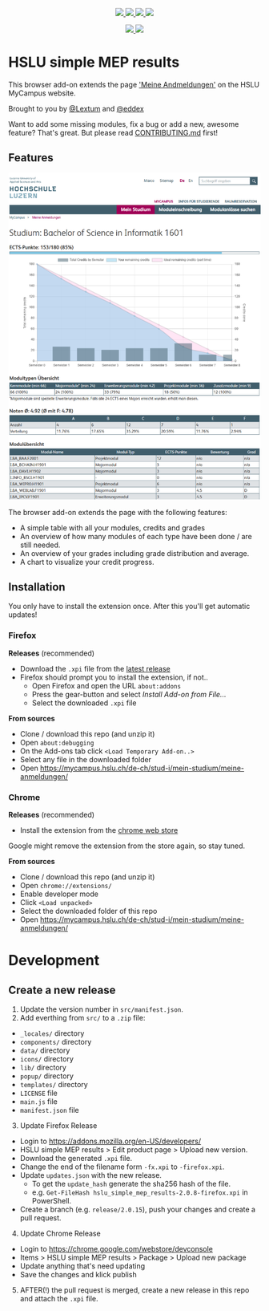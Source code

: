 <p align="center">
    <a href="https://github.com/eddex/hslu-simple-mep-results/blob/master/LICENSE" alt="License">
      <img src="https://img.shields.io/github/license/eddex/hslu-simple-mep-results">
    </a>
  <a href="https://github.com/eddex/hslu-simple-mep-results/releases" alt="GithubTotalDownloads">
    <img src="https://img.shields.io/github/downloads/eddex/hslu-simple-mep-results/total?label=github%20downloads">
    </a>
  <a href="https://github.com/eddex/hslu-simple-mep-results/releases" alt="GithubLatestReleaseDownloads">
    <img src="https://img.shields.io/github/downloads/eddex/hslu-simple-mep-results/latest/total?label=firefox%20downloads@latest">
    </a>
  <a href="https://chrome.google.com/webstore/detail/hslu-simple-mep-results/bkcgbpgefenaapagldnnabfakilmfihp?authuser=0&hl=de" alt="ChromeActiveUsers">
    <img src="https://img.shields.io/chrome-web-store/users/bkcgbpgefenaapagldnnabfakilmfihp?label=chrome%20users">
  </a>
</p>
<p align="center">
  <a href="https://github.com/eddex/hslu-simple-mep-results/releases" alt="FirefoxVersion">
    <img src="https://img.shields.io/github/v/release/eddex/hslu-simple-mep-results?label=firefox%20version">
  </a>
  <a href="https://chrome.google.com/webstore/detail/hslu-simple-mep-results/bkcgbpgefenaapagldnnabfakilmfihp?authuser=0&hl=de" alt="FirefoxVersion">
    <img src="https://img.shields.io/chrome-web-store/v/bkcgbpgefenaapagldnnabfakilmfihp?label=chrome%20version">
    </a>
</p>

# HSLU simple MEP results
This browser add-on extends the page ['Meine Andmeldungen'](https://mycampus.hslu.ch/de-ch/stud-i/mein-studium/meine-anmeldungen/) on the HSLU MyCampus website.

Brought to you by [@Lextum](https://github.com/Lextum) and [@eddex](https://github.com/eddex)

Want to add some missing modules, fix a bug or add a new, awesome feature? That's great. But please read [CONTRIBUTING.md](CONTRIBUTING.md) first!

## Features

![screenshot](screenshot.png)

The browser add-on extends the page with the following features:
- A simple table with all your modules, credits and grades
- An overview of how many modules of each type have been done / are still needed.
- An overview of your grades including grade distribution and average.
- A chart to visualize your credit progress.

## Installation

You only have to install the extension once. After this you'll get automatic updates!

### Firefox

**Releases** (recommended)

- Download the `.xpi` file from the [latest release](https://github.com/eddex/hslu-simple-mep-results/releases)
- Firefox should prompt you to install the extension, if not..
  - Open Firefox and open the URL `about:addons`
  - Press the gear-button and select *Install Add-on from File...*
  - Select the downloaded `.xpi` file

**From  sources**
- Clone / download this repo (and unzip it)
- Open `about:debugging`
- On the Add-ons tab click `<Load Temporary Add-on..>`
- Select any file in the downloaded folder
- Open https://mycampus.hslu.ch/de-ch/stud-i/mein-studium/meine-anmeldungen/

### Chrome

**Releases** (recommended)
- Install the extension from the [chrome web store
](https://chrome.google.com/webstore/detail/hslu-simple-mep-results/bkcgbpgefenaapagldnnabfakilmfihp)

Google might remove the extension from the store again, so stay tuned.

**From sources**

- Clone / download this repo (and unzip it)
- Open `chrome://extensions/`
- Enable developer mode
- Click `<Load unpacked>`
- Select the downloaded folder of this repo
- Open https://mycampus.hslu.ch/de-ch/stud-i/mein-studium/meine-anmeldungen/

# Development

## Create a new release

1. Update the version number in `src/manifest.json`.
2. Add everthing from `src/` to a `.zip` file:
  - `_locales/` directory
  - `components/` directory
  - `data/` directory
  - `icons/` directory
  - `lib/` directory
  - `popup/` directory
  - `templates/` directory
  - `LICENSE` file
  - `main.js` file
  - `manifest.json` file
3. Update Firefox Release
  - Login to https://addons.mozilla.org/en-US/developers/
  - HSLU simple MEP results > Edit product page > Upload new version.
  - Download the generated `.xpi` file.
  - Change the end of the filename form `-fx.xpi` to `-firefox.xpi`.
  - Update `updates.json` with the new release.
    - To get the `update_hash` generate the sha256 hash of the file.
    - e.g. `Get-FileHash hslu_simple_mep_results-2.0.8-firefox.xpi` in PowerShell.
  - Create a branch (e.g. `release/2.0.15`), push your changes and create a pull request.
4. Update Chrome Release
- Login to https://chrome.google.com/webstore/devconsole
- Items > HSLU simple MEP results > Package > Upload new package
- Update anything that's need updating
- Save the changes and klick publish
5. AFTER(!) the pull request is merged, create a new release in this repo and attach the `.xpi` file.